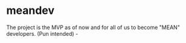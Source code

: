 # meandev
The project is the MVP as of now and for all of us to become "MEAN" developers. (Pun intended) -
